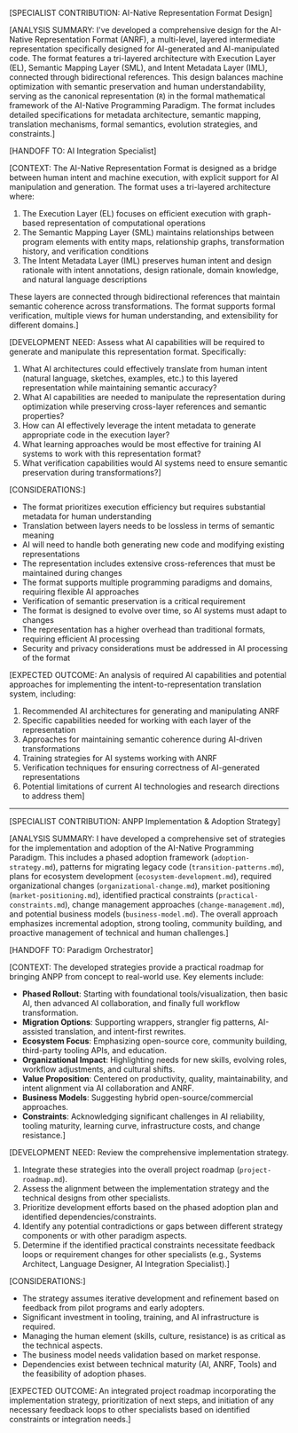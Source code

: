 [SPECIALIST CONTRIBUTION: AI-Native Representation Format Design]

[ANALYSIS SUMMARY: I've developed a comprehensive design for the AI-Native Representation Format (ANRF), a multi-level, layered intermediate representation specifically designed for AI-generated and AI-manipulated code. The format features a tri-layered architecture with Execution Layer (EL), Semantic Mapping Layer (SML), and Intent Metadata Layer (IML), connected through bidirectional references. This design balances machine optimization with semantic preservation and human understandability, serving as the canonical representation (`R`) in the formal mathematical framework of the AI-Native Programming Paradigm. The format includes detailed specifications for metadata architecture, semantic mapping, translation mechanisms, formal semantics, evolution strategies, and constraints.]

[HANDOFF TO: AI Integration Specialist]

[CONTEXT: The AI-Native Representation Format is designed as a bridge between human intent and machine execution, with explicit support for AI manipulation and generation. The format uses a tri-layered architecture where:

1. The Execution Layer (EL) focuses on efficient execution with graph-based representation of computational operations
2. The Semantic Mapping Layer (SML) maintains relationships between program elements with entity maps, relationship graphs, transformation history, and verification conditions
3. The Intent Metadata Layer (IML) preserves human intent and design rationale with intent annotations, design rationale, domain knowledge, and natural language descriptions

These layers are connected through bidirectional references that maintain semantic coherence across transformations. The format supports formal verification, multiple views for human understanding, and extensibility for different domains.]

[DEVELOPMENT NEED: Assess what AI capabilities will be required to generate and manipulate this representation format. Specifically:

1. What AI architectures could effectively translate from human intent (natural language, sketches, examples, etc.) to this layered representation while maintaining semantic accuracy?
2. What AI capabilities are needed to manipulate the representation during optimization while preserving cross-layer references and semantic properties?
3. How can AI effectively leverage the intent metadata to generate appropriate code in the execution layer?
4. What learning approaches would be most effective for training AI systems to work with this representation format?
5. What verification capabilities would AI systems need to ensure semantic preservation during transformations?]

[CONSIDERATIONS:] 
- The format prioritizes execution efficiency but requires substantial metadata for human understanding
- Translation between layers needs to be lossless in terms of semantic meaning
- AI will need to handle both generating new code and modifying existing representations
- The representation includes extensive cross-references that must be maintained during changes
- The format supports multiple programming paradigms and domains, requiring flexible AI approaches
- Verification of semantic preservation is a critical requirement
- The format is designed to evolve over time, so AI systems must adapt to changes
- The representation has a higher overhead than traditional formats, requiring efficient AI processing
- Security and privacy considerations must be addressed in AI processing of the format

[EXPECTED OUTCOME: An analysis of required AI capabilities and potential approaches for implementing the intent-to-representation translation system, including:

1. Recommended AI architectures for generating and manipulating ANRF
2. Specific capabilities needed for working with each layer of the representation
3. Approaches for maintaining semantic coherence during AI-driven transformations
4. Training strategies for AI systems working with ANRF
5. Verification techniques for ensuring correctness of AI-generated representations
6. Potential limitations of current AI technologies and research directions to address them]

---

[SPECIALIST CONTRIBUTION: ANPP Implementation & Adoption Strategy]

[ANALYSIS SUMMARY: I have developed a comprehensive set of strategies for the implementation and adoption of the AI-Native Programming Paradigm. This includes a phased adoption framework (`adoption-strategy.md`), patterns for migrating legacy code (`transition-patterns.md`), plans for ecosystem development (`ecosystem-development.md`), required organizational changes (`organizational-change.md`), market positioning (`market-positioning.md`), identified practical constraints (`practical-constraints.md`), change management approaches (`change-management.md`), and potential business models (`business-model.md`). The overall approach emphasizes incremental adoption, strong tooling, community building, and proactive management of technical and human challenges.]

[HANDOFF TO: Paradigm Orchestrator]

[CONTEXT: The developed strategies provide a practical roadmap for bringing ANPP from concept to real-world use. Key elements include:
- **Phased Rollout**: Starting with foundational tools/visualization, then basic AI, then advanced AI collaboration, and finally full workflow transformation.
- **Migration Options**: Supporting wrappers, strangler fig patterns, AI-assisted translation, and intent-first rewrites.
- **Ecosystem Focus**: Emphasizing open-source core, community building, third-party tooling APIs, and education.
- **Organizational Impact**: Highlighting needs for new skills, evolving roles, workflow adjustments, and cultural shifts.
- **Value Proposition**: Centered on productivity, quality, maintainability, and intent alignment via AI collaboration and ANRF.
- **Business Models**: Suggesting hybrid open-source/commercial approaches.
- **Constraints**: Acknowledging significant challenges in AI reliability, tooling maturity, learning curve, infrastructure costs, and change resistance.]

[DEVELOPMENT NEED: Review the comprehensive implementation strategy.
1.  Integrate these strategies into the overall project roadmap (`project-roadmap.md`).
2.  Assess the alignment between the implementation strategy and the technical designs from other specialists.
3.  Prioritize development efforts based on the phased adoption plan and identified dependencies/constraints.
4.  Identify any potential contradictions or gaps between different strategy components or with other paradigm aspects.
5.  Determine if the identified practical constraints necessitate feedback loops or requirement changes for other specialists (e.g., Systems Architect, Language Designer, AI Integration Specialist).]

[CONSIDERATIONS:]
-   The strategy assumes iterative development and refinement based on feedback from pilot programs and early adopters.
-   Significant investment in tooling, training, and AI infrastructure is required.
-   Managing the human element (skills, culture, resistance) is as critical as the technical aspects.
-   The business model needs validation based on market response.
-   Dependencies exist between technical maturity (AI, ANRF, Tools) and the feasibility of adoption phases.

[EXPECTED OUTCOME: An integrated project roadmap incorporating the implementation strategy, prioritization of next steps, and initiation of any necessary feedback loops to other specialists based on identified constraints or integration needs.]